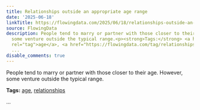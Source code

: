 ```yaml
---
title: Relationships outside an appropriate age range
date: '2025-06-18'
linkTitle: https://flowingdata.com/2025/06/18/relationships-outside-an-appropriate-age-range/
source: FlowingData
description: People tend to marry or partner with those closer to their age. However,
  some venture outside the typical range.<p><strong>Tags:</strong> <a href="https://flowingdata.com/tag/age/"
  rel="tag">age</a>, <a href="https://flowingdata.com/tag/relationships/" rel="tag">relationships</a></p>
  ...
disable_comments: true
---
```

People tend to marry or partner with those closer to their age. However, some venture outside the typical range.<p><strong>Tags:</strong> <a href="https://flowingdata.com/tag/age/" rel="tag">age</a>, <a href="https://flowingdata.com/tag/relationships/" rel="tag">relationships</a></p> ...